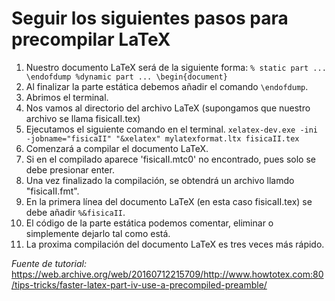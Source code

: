 # Seguir los siguientes pasos para precompilar LaTeX
1. Nuestro documento LaTeX será de la siguiente forma:
``% static part
...
\endofdump
%dynamic part
...
\begin{document}``
2. Al finalizar la parte estática debemos añadir el comando ``\endofdump``.
3. Abrimos el terminal.
4. Nos vamos al directorio del archivo LaTeX (supongamos que nuestro archivo se llama fisicaII.tex)
5. Ejecutamos el siguiente comando en el terminal.
``xelatex-dev.exe -ini -jobname="fisicaII" "&xelatex" mylatexformat.ltx fisicaII.tex``
6. Comenzará a compilar el documento LaTeX.
7. Si en el compilado aparece 'fisicaII.mtc0' no encontrado, pues solo se debe presionar enter.
8. Una vez finalizado la compilación, se obtendrá un archivo llamdo "fisicaII.fmt".
9. En la primera línea del documento LaTeX (en esta caso fisicaII.tex) se debe añadir ``%&fisicaII``. 
10. El código de la parte estática podemos comentar, eliminar o simplemente dejarlo tal como está.
11. La proxima compilación del documento LaTeX es tres veces más rápido.

*Fuente de tutorial:* https://web.archive.org/web/20160712215709/http://www.howtotex.com:80/tips-tricks/faster-latex-part-iv-use-a-precompiled-preamble/
